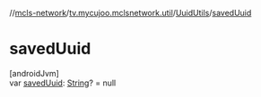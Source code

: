//[mcls-network](../../../index.md)/[tv.mycujoo.mclsnetwork.util](../index.md)/[UuidUtils](index.md)/[savedUuid](saved-uuid.md)

# savedUuid

[androidJvm]\
var [savedUuid](saved-uuid.md): [String](https://kotlinlang.org/api/latest/jvm/stdlib/kotlin/-string/index.html)? = null
